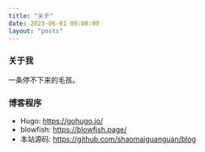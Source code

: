 ```yaml
---
title: "关于"
date: 2023-06-01 00:00:00
layout: "posts"
---
```


### 关于我

一条停不下来的毛孩。

### 博客程序

- Hugo: <https://gohugo.io/>
- blowfish: <https://blowfish.page/>
- 本站源码: <https://github.com/shaomaiguanguan/blog>
